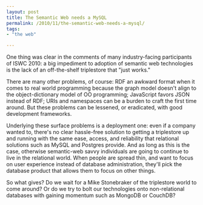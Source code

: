 ```yaml
---
layout: post
title: The Semantic Web needs a MySQL
permalink: /2010/11/the-semantic-web-needs-a-mysql/
tags:
- "the web"

---
```


One thing was clear in the comments of many industry-facing participants of
ISWC 2010: a big impediment to adoption of semantic web technologies is the
lack of an off-the-shelf triplestore that "just works." 

There are many other problems, of course: RDF an awkward format when it comes
to real world programming because the graph model doesn't align to the
object-dictionary model of OO programming; JavaScript favors JSON instead of
RDF; URIs and namespaces can be a burden to craft the first time around. But
these problems can be lessened, or eradicated, with good development
frameworks.

Underlying these surface problems is a deployment one: even if a company wanted
to, there's no clear hassle-free solution to getting a triplestore up and
running with the same ease, access, and reliability that relational solutions
such as MySQL and Postgres provide. And as long as this is the case, otherwise
semantic-web savvy individuals are going to continue to live in the relational
world. When people are spread thin, and want to focus on user experience
instead of database administration, they'll pick the database product that
allows them to focus on other things.

So what gives? Do we wait for a Mike Stonebraker of the triplestore world to
come around? Or do we try to bolt our technologies onto non-relational
databases with gaining momentum such as MongoDB or CouchDB? 
